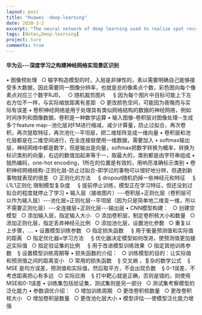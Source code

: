 ```yaml
---
layout: post
title: "Huawei -deep-learning"
date: 2020-3-2
excerpt: "The neural network of deep learning used to realize spot recognition"
tags: [Notes,Deep-learning]
project: ture
comments: true
---
```

#### 华为云---深度学习之构建神经网络实现景区识别

• 图像预处理
 &nbsp;  ○ 输字构造模型的时，入层是非弹性的，素以需要明确自己能够接受多大数据，因此需要同一图像分辨率，也就是总的像素点个数，彩色图向每个像素点对应三个数字RJB，
&nbsp; ○ 随机裁剪图片
&nbsp;  &nbsp; § 因为每个图片中目标可能上下左右方位不一样，与实际缩放距离有差距
&nbsp; ○ 更改颜色空间，可能因为夜晚而与实际有误差
• 卷积神经网络是用于处理具有类似网格结构的数据的神经网络，例如时间序列和图像数据，卷积是一种数学运算
• 输入图像-卷积层对图像处理--生成多个feature map--池化层对FM进行缩减，减少计算量，防止过拟合，再次卷积，再次提取特征，再次池化--平坦层，把二维矩阵变成一维向量
• 卷积层和池化层都是在二维空间进行，在全连接层使用一维数据，需要加入
• softmax输出层，神经网络中都是数字，但是输出是向量，softmax把数字转换为概率，转换为标识类别的向量，右边的数值加起来等于一，取最大的，类别都是由字符串组成
• 独热编码，one-hot encoding，1所在的位置是有效的，用响亮准确标示类别
• 卷积神经网络结构-正则化层-防止过拟合-即学过的事物可以很好地分辨，但遇到新事物就表现的很差
&nbsp;  ○ 正则化的方法
&nbsp;  &nbsp; § dropout随机扔掉一些神经元和特征
&nbsp;  &nbsp; § L1L1正则化 限制模型复杂度
&nbsp;  &nbsp; § 提前停止训练，模型正在学习特征，但还没到过拟合的程度就停止了学习
• 输入层（接收图片）---卷积层+正则化层（卷积层可以作为输入层）---池化层+正则化层--平坦层（因为只是简单地二维变一维，所以不需要正则化层）---全连接层+正则化层---输出层
• CNN模型构建：
&nbsp; ○ 创建空模型
&nbsp; ○ 添加输入层，指定输入大小
&nbsp; ○ 添加卷积层，制定卷积核大小和数量
&nbsp; ○ 添加正则化层，指定丢弃神经元比例
&nbsp; ○ 添加池化层，设置池化参数
&nbsp; ○ 重复以上步骤，….
• 设置模型训练参数
&nbsp; ○ 指定损失函数
&nbsp; &nbsp; § 用于衡量预测值和实际值的距离
&nbsp; ○ 指定优化器≈学习方法
&nbsp; &nbsp; § 优化器决定模型如何改进，使预测值更加接近实际值
&nbsp; ○ 指定验证集的比例
&nbsp; &nbsp; § 用于改进模型训练效果
&nbsp;○ 指定其他训练参数
&nbsp; &nbsp;§ 设置模型训练周期等
• 损失函数的介绍：
&nbsp; ○ 训练模型的目的：让实际值和预测值之间的距离变小
&nbsp; ○ 常用的损失函数
&nbsp; &nbsp;§ 交叉熵 ，复杂的数学公式
&nbsp; &nbsp;§ MSE   是均方误差，预测值和实际值，然后取平方，不会出现负数
&nbsp;&nbsp; § 0-1误差，不考虑距离把心有多远
&nbsp; ○ 实际应用
&nbsp;&nbsp; § 打中靶心就是正确，否则是错的，则使用MSE和0-1误差
• 训练集包括验证集，测试集则是另一部分
&nbsp; ○ 测试集考察模型的泛化能力
• 参数调优介绍：
&nbsp; ○ 增加训练周期
&nbsp; ○ 更改卷积核数量
&nbsp; ○ 更改卷积核大小
&nbsp; ○ 增加卷积层数量
&nbsp; ○ 更改池化层大小
• 模型评估---使模型泛化能力增强
